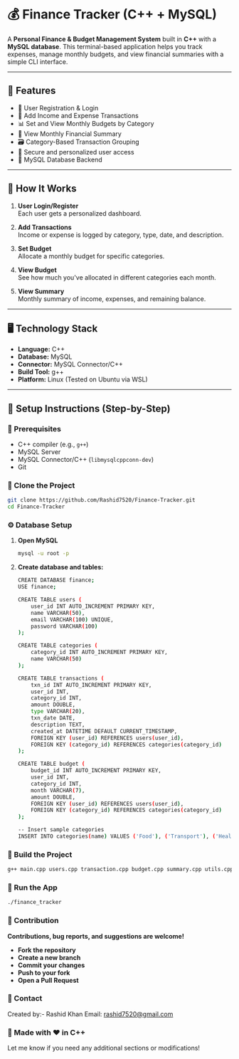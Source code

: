 # 💰 Finance Tracker (C++ + MySQL)

A **Personal Finance & Budget Management System** built in **C++** with a **MySQL database**. This terminal-based application helps you track expenses, manage monthly budgets, and view financial summaries with a simple CLI interface.

---

## 📌 Features

- 🧾 User Registration & Login  
- 💸 Add Income and Expense Transactions  
- 📊 Set and View Monthly Budgets by Category  
- 📆 View Monthly Financial Summary  
- 🗃️ Category-Based Transaction Grouping  
- 🔐 Secure and personalized user access  
- 💽 MySQL Database Backend  

---

## 🧠 How It Works

1. **User Login/Register**  
   Each user gets a personalized dashboard.

2. **Add Transactions**  
   Income or expense is logged by category, type, date, and description.

3. **Set Budget**  
   Allocate a monthly budget for specific categories.

4. **View Budget**  
   See how much you've allocated in different categories each month.

5. **View Summary**  
   Monthly summary of income, expenses, and remaining balance.

---

## 🖥️ Technology Stack

- **Language:** C++  
- **Database:** MySQL  
- **Connector:** MySQL Connector/C++  
- **Build Tool:** g++  
- **Platform:** Linux (Tested on Ubuntu via WSL)  

---

## 🚀 Setup Instructions (Step-by-Step)

### 📌 Prerequisites

- C++ compiler (e.g., `g++`)  
- MySQL Server  
- MySQL Connector/C++ (`libmysqlcppconn-dev`)  
- Git  

### 📁 Clone the Project

```bash
git clone https://github.com/Rashid7520/Finance-Tracker.git
cd Finance-Tracker
```

### ⚙️ Database Setup

1. **Open MySQL**
   ```bash
   mysql -u root -p
   ```

2. **Create database and tables:**
   ```bash
   CREATE DATABASE finance;
   USE finance;

   CREATE TABLE users (
       user_id INT AUTO_INCREMENT PRIMARY KEY,
       name VARCHAR(50),
       email VARCHAR(100) UNIQUE,
       password VARCHAR(100)
   );

   CREATE TABLE categories (
       category_id INT AUTO_INCREMENT PRIMARY KEY,
       name VARCHAR(50)
   );

   CREATE TABLE transactions (
       txn_id INT AUTO_INCREMENT PRIMARY KEY,
       user_id INT,
       category_id INT,
       amount DOUBLE,
       type VARCHAR(20),
       txn_date DATE,
       description TEXT,
       created_at DATETIME DEFAULT CURRENT_TIMESTAMP,
       FOREIGN KEY (user_id) REFERENCES users(user_id),
       FOREIGN KEY (category_id) REFERENCES categories(category_id)
   );

   CREATE TABLE budget (
       budget_id INT AUTO_INCREMENT PRIMARY KEY,
       user_id INT,
       category_id INT,
       month VARCHAR(7),
       amount DOUBLE,
       FOREIGN KEY (user_id) REFERENCES users(user_id),
       FOREIGN KEY (category_id) REFERENCES categories(category_id)
   );
   
   -- Insert sample categories
   INSERT INTO categories(name) VALUES ('Food'), ('Transport'), ('Health'), ('Shopping'), ('Salary'), ('Bills');
   ```

### 🧱 Build the Project

   ```bash
   g++ main.cpp users.cpp transaction.cpp budget.cpp summary.cpp utils.cpp -o finance_tracker -lmysqlcppconn -lssl -lcrypto
   ```

### 🏃 Run the App

   ```bash
   ./finance_tracker
   ```

### 🙌 Contribution

 **Contributions, bug reports, and suggestions are welcome!**

- **Fork the repository**
- **Create a new branch**
- **Commit your changes**
- **Push to your fork**
- **Open a Pull Request**

### 📧 Contact

Created by:- Rashid Khan
Email: rashid7520@gmail.com

### 🚀 Made with ❤️ in C++
Let me know if you need any additional sections or modifications!
